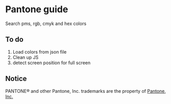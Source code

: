 # Pantone guide

Search pms, rgb, cmyk and hex colors

## To do
1. Load colors from json file
2. Clean up JS
3. detect screen position for full screen


## Notice

PANTONE® and other Pantone, Inc. trademarks are the property of [Pantone, Inc.][1]

[1]: http://www.pantone.com/